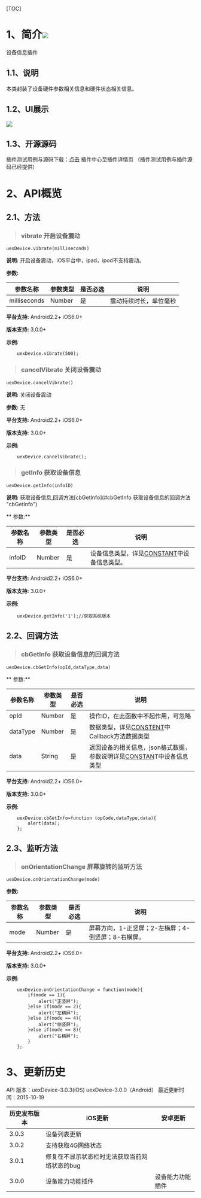 [TOC]

# 1、简介[![](http://appcan-download.oss-cn-beijing.aliyuncs.com/%E5%85%AC%E6%B5%8B%2Fgf.png)]() 
设备信息插件

## 1.1、说明
 本类封装了设备硬件参数相关信息和硬件状态相关信息。

## 1.2、UI展示
 ![](http://newdocx.appcan.cn/docximg/104339w2015d6d16t.jpg)

## 1.3、开源源码
插件测试用例与源码下载：[点击](http://plugin.appcan.cn/details.html?id=167_index) 插件中心至插件详情页 （插件测试用例与插件源码已经提供）

# 2、API概览

## 2.1、方法

> ### vibrate 开启设备震动

`uexDevice.vibrate(milliseconds)`

**说明:**
开启设备震动，iOS平台中，ipad，ipod不支持震动。

**参数:**
 
|  参数名称 | 参数类型  | 是否必选  |  说明 |
| ------------ | ------------ | ------------ | ------------ |
| milliseconds | Number | 是 | 震动持续时长，单位毫秒 |

**平台支持:**
Android2.2+
iOS6.0+

**版本支持:**
3.0.0+

**示例:**

```
    uexDevice.vibrate(500);
```

> ### cancelVibrate 关闭设备震动

`uexDevice.cancelVibrate()`

**说明:**
关闭设备震动

**参数:**
  无

**平台支持:**
Android2.2+
iOS6.0+

**版本支持:**
3.0.0+

**示例:**

```
    uexDevice.cancelVibrate();
```

> ### getInfo 获取设备信息

`uexDevice.getInfo(infoID)`

**说明:**
获取设备信息,回调方法[cbGetInfo](#cbGetInfo 获取设备信息的回调方法 "cbGetInfo")

** 参数:**
 
|  参数名称 | 参数类型  | 是否必选  |  说明 |
| ------------ | ------------ | ------------ | ------------ |
| infoID | Number | 是 | 设备信息类型，详见[CONSTANT](http://newdocx.appcan.cn/newdocx/docx?type=978_975 "CONSTANT")中设备信息类型。 |

**平台支持:**
Android2.2+
iOS6.0+

**版本支持:**
3.0.0+

**示例:**

```
    uexDevice.getInfo('1');//获取系统版本
```

## 2.2、回调方法

> ### cbGetInfo 获取设备信息的回调方法

`uexDevice.cbGetInfo(opId,dataType,data)`

** 参数:**
 
|  参数名称 | 参数类型  | 是否必选  |  说明 |
| ------------ | ------------ | ------------ | ------------ |
| opId | Number | 是 | 操作ID，在此函数中不起作用，可忽略 |
| dataType | Number | 是 | 数据类型，详见[CONSTENT](http://newdocx.appcan.cn/newdocx/docx?type=978_975 "CONSTENT")中Callback方法数据类型 |
| data | String | 是 | 返回设备的相关信息，json格式数据，参数说明详见[CONSTAN](http://newdocx.appcan.cn/newdocx/docx?type=978_975 "CONSTAN")T中设备信息类型 |

**平台支持:**
Android2.2+
iOS6.0+

**版本支持:**
3.0.0+

**示例:**

```
    uexDevice.cbGetInfo=function (opCode,dataType,data){
        alert(data);
    };
```

## 2.3、监听方法

> ### onOrientationChange 屏幕旋转的监听方法

`uexDevice.onOrientationChange(mode)`

**参数:**
 
|  参数名称 | 参数类型  | 是否必选  |  说明 |
| ------------ | ------------ | ------------ | ------------ |
| mode | Number | 是 | 屏幕方向，1-正竖屏；2-左横屏；4-倒竖屏；8-右横屏。 |

**平台支持:**
Android2.2+
iOS6.0+

**版本支持:**
3.0.0+

**示例:** 

```
    uexDevice.onOrientationChange = function(mode){
        if(mode == 1){
            alert("正竖屏");
        }else if(mode == 2){
            alert("左横屏");
        }else if(mode == 4){
            alert("倒竖屏");
        }else if(mode == 8){
            alert("右横屏");
        }
    };
```

# 3、更新历史
API 版本：uexDevice-3.0.3(iOS) uexDevice-3.0.0（Android）
最近更新时间：2015-10-19

|  历史发布版本 | iOS更新  | 安卓更新  |
| ------------ | ------------ | ------------ |
| 3.0.3  |  设备列表更新 |   |
| 3.0.2  |  支持获取4G网络状态 |   |
| 3.0.1  | 修复在不显示状态栏时无法获取当前网络状态的bug  | |
| 3.0.0  | 设备能力功能插件  | 设备能力功能插件|

